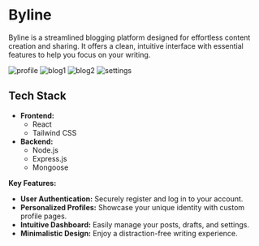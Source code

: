# Byline
Byline is a streamlined blogging platform designed for effortless content creation and sharing. It offers a clean, intuitive interface with essential features to help you focus on your writing. 

![profile](https://media.discordapp.net/attachments/743053313960050728/1321442741095497738/image.png?ex=676d40f4&is=676bef74&hm=197fdc57c921e4d2917da4a79a1a3bb6b875601bc4ea508f0d4dfaacfb682eb5&=&format=webp&quality=lossless&width=1261&height=565)
![blog1](https://media.discordapp.net/attachments/743053313960050728/1321442613315764234/image.png?ex=676d40d6&is=676bef56&hm=b68ba8c4b1663ef88e4e5746e53a5df600152811b878320718c09f6af62faad8&=&format=webp&quality=lossless&width=1253&height=565)
![blog2](https://media.discordapp.net/attachments/743053313960050728/1321442677710917632/image.png?ex=676d40e5&is=676bef65&hm=1414f148fc3971ba0b543fe22988ff8610a503455e99cc5158635299bc95421a&=&format=webp&quality=lossless&width=687&height=307)
![settings](https://media.discordapp.net/attachments/743053313960050728/1321442552485908530/image.png?ex=676d40c7&is=676bef47&hm=f148f844652afbb88ced32e0eb9a719ad1de6963f0e839adaf8486c7d5f3757f&=&format=webp&quality=lossless&width=687&height=308)

## Tech Stack

- **Frontend:**
    - React
    - Tailwind CSS
- **Backend:**
    - Node.js
    - Express.js
    - Mongoose

**Key Features:**

* **User Authentication:** Securely register and log in to your account.
* **Personalized Profiles:** Showcase your unique identity with custom profile pages.
* **Intuitive Dashboard:** Easily manage your posts, drafts, and settings.
* **Minimalistic Design:** Enjoy a distraction-free writing experience.